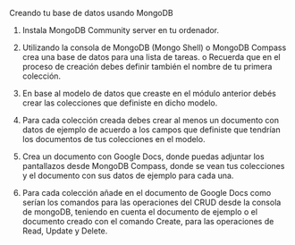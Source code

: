 Creando tu base de datos usando MongoDB

1.	Instala MongoDB Community server en tu ordenador.
 
2.	Utilizando la consola de MongoDB (Mongo Shell) o MongoDB Compass crea una base de datos para una lista de tareas.
o	Recuerda que en el proceso de creación debes definir también el nombre de tu primera colección.
 



3.	En base al modelo de datos que creaste en el módulo anterior debés crear las colecciones que definiste en dicho modelo.
4.	Para cada colección creada debes crear al menos un documento con datos de ejemplo de acuerdo a los campos que definiste que tendrían los documentos de tus colecciones en el modelo.
 
 


5.	Crea un documento con Google Docs, donde puedas adjuntar los pantallazos desde MongoDB Compass, donde se vean tus colecciones y el documento con sus datos de ejemplo para cada una.
6.	Para cada colección añade en el documento de Google Docs como serían los comandos para las operaciones del CRUD desde la consola de mongoDB, teniendo en cuenta el documento de ejemplo o el documento creado con el comando Create, para las operaciones de Read, Update y Delete.   


